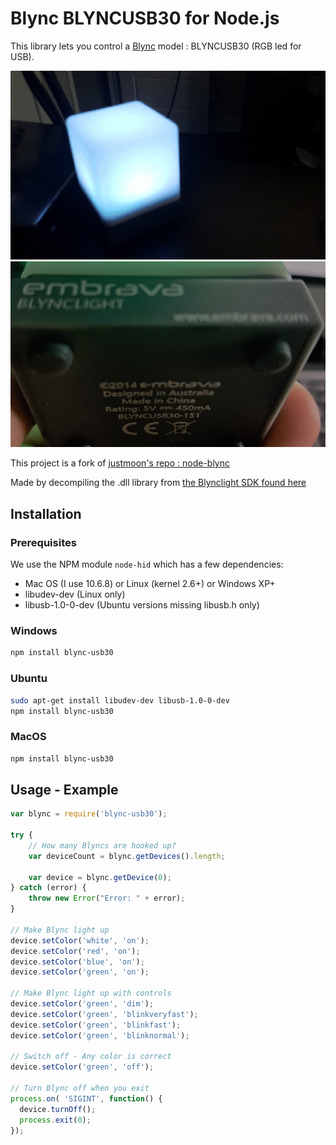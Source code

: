 # Blync BLYNCUSB30 for Node.js

This library lets you control a [Blync](http://www.blynclight.com/) model : BLYNCUSB30  (RGB led for
USB).

![](./img/blyncusb30.gif)
![](./img/ref.jpg)

This project is a fork of [justmoon's repo : node-blync](https://github.com/justmoon/node-blync)

Made by decompiling the .dll library from [the Blynclight SDK found here](https://www.embrava.com/pages/embrava-software-sdk)

## Installation

### Prerequisites

We use the NPM module `node-hid` which has a few dependencies:

 * Mac OS (I use 10.6.8) or Linux (kernel 2.6+) or Windows XP+
 * libudev-dev (Linux only)
 * libusb-1.0-0-dev (Ubuntu versions missing libusb.h only)

### Windows

```sh
npm install blync-usb30
```

### Ubuntu

``` sh
sudo apt-get install libudev-dev libusb-1.0-0-dev
npm install blync-usb30
```

### MacOS

```sh
npm install blync-usb30
```

## Usage - Example

``` js
var blync = require('blync-usb30');

try {
    // How many Blyncs are hooked up?
    var deviceCount = blync.getDevices().length;

    var device = blync.getDevice(0);
} catch (error) {
    throw new Error("Error: " + error);
}

// Make Blync light up
device.setColor('white', 'on');
device.setColor('red', 'on');
device.setColor('blue', 'on');
device.setColor('green', 'on');

// Make Blync light up with controls
device.setColor('green', 'dim');
device.setColor('green', 'blinkveryfast');
device.setColor('green', 'blinkfast');
device.setColor('green', 'blinknormal');

// Switch off - Any color is correct
device.setColor('green', 'off');

// Turn Blync off when you exit
process.on( 'SIGINT', function() {
  device.turnOff();
  process.exit(0);
});
```
